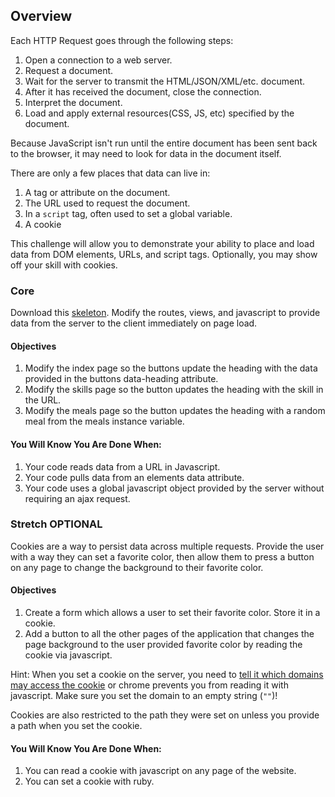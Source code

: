 ## Overview

Each HTTP Request goes through the following steps:
1. Open a connection to a web server.
2. Request a document.
3. Wait for the server to transmit the HTML/JSON/XML/etc. document.
4. After it has received the document, close the connection.
5. Interpret the document.
6. Load and apply external resources(CSS, JS, etc) specified by the document.

Because JavaScript isn't run until the entire document has been sent back to the
browser, it may need to look for data in the document itself.

There are only a few places that data can live in:

1. A tag or attribute on the document.
2. The URL used to request the document.
3. In a `script` tag, often used to set a global variable.
4. A cookie

This challenge will allow you to demonstrate your ability to place and load data
from DOM elements, URLs, and script tags. Optionally, you may show off your
skill with cookies.

### Core
Download this
[skeleton](http://s3.amazonaws.com/dbc_socrates/challenges/client-server-scoping.zip).
Modify the routes, views, and javascript to provide data from the server to the
client immediately on page load.

#### Objectives
1. Modify the index page so the buttons update the heading with the data
   provided in the buttons data-heading attribute.
2. Modify the skills page so the button updates the heading with the
   skill in the URL.
3. Modify the meals page so the button updates the heading with a random meal
   from the meals instance variable.

#### You Will Know You Are Done When:
1. Your code reads data from a URL in Javascript.
2. Your code pulls data from an elements data attribute.
3. Your code uses a global javascript object provided by the server without
   requiring an ajax request.


### Stretch OPTIONAL
Cookies are a way to persist data across multiple requests. Provide the user
with a way they can set a favorite color, then allow them to press a button on
any page to change the background to their favorite color.


#### Objectives

1. Create a form which allows a user to set their favorite color. Store it in
   a cookie.
2. Add a button to all the other pages of the application that changes the page
   background to the user provided favorite color by reading the cookie via
   javascript.

Hint: When you set a cookie on the server, you need to [tell it which domains
may access the
cookie](http://stackoverflow.com/questions/5078091/sinatra-response-set-cookie-doesnt-work)
or chrome prevents you from reading it with javascript. Make sure you set the
domain to an empty string (`""`)!

Cookies are also restricted to the path they were set on unless you provide a
path when you set the cookie.

#### You Will Know You Are Done When:
1. You can read a cookie with javascript on any page of the website.
2. You can set a cookie with ruby.
